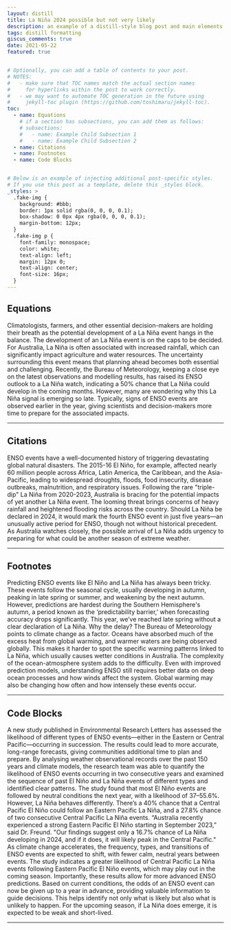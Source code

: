 ```yaml
---
layout: distill
title: La Niña 2024 possible but not very likely
description: an example of a distill-style blog post and main elements
tags: distill formatting
giscus_comments: true
date: 2021-05-22
featured: true


# Optionally, you can add a table of contents to your post.
# NOTES:
#   - make sure that TOC names match the actual section names
#     for hyperlinks within the post to work correctly.
#   - we may want to automate TOC generation in the future using
#     jekyll-toc plugin (https://github.com/toshimaru/jekyll-toc).
toc:
  - name: Equations
    # if a section has subsections, you can add them as follows:
    # subsections:
    #   - name: Example Child Subsection 1
    #   - name: Example Child Subsection 2
  - name: Citations
  - name: Footnotes
  - name: Code Blocks


# Below is an example of injecting additional post-specific styles.
# If you use this post as a template, delete this _styles block.
_styles: >
  .fake-img {
    background: #bbb;
    border: 1px solid rgba(0, 0, 0, 0.1);
    box-shadow: 0 0px 4px rgba(0, 0, 0, 0.1);
    margin-bottom: 12px;
  }
  .fake-img p {
    font-family: monospace;
    color: white;
    text-align: left;
    margin: 12px 0;
    text-align: center;
    font-size: 16px;
  }
---
```


## Equations

Climatologists, farmers, and other essential decision-makers are holding their breath as the potential development of a La Niña event hangs in the balance. The development of an La Niña event is on the caps to be decided. 
For Australia, La Niña is often associated with increased rainfall, which can significantly impact agriculture and water resources. The uncertainty surrounding this event means that planning ahead becomes both essential and challenging.
Recently, the Bureau of Meteorology, keeping a close eye on the latest observations and modelling results, has raised its ENSO outlook to a La Niña watch, indicating a 50% chance that La Niña could develop in the coming months.
However, many are wondering why this La Niña signal is emerging so late. Typically, signs of ENSO events are observed earlier in the year, giving scientists and decision-makers more time to prepare for the associated impacts.

---

## Citations

ENSO events have a well-documented history of triggering devastating global natural disasters. The 2015-16 El Niño, for example, affected nearly 60 million people across Africa, Latin America, the Caribbean, and the Asia-Pacific, leading to widespread droughts, floods, food insecurity, disease outbreaks, malnutrition, and respiratory issues.
Following the rare "triple-dip" La Niña from 2020-2023, Australia is bracing for the potential impacts of yet another La Niña event. The looming threat brings concerns of heavy rainfall and heightened flooding risks across the country.
Should La Niña be declared in 2024, it would mark the fourth ENSO event in just five years—an unusually active period for ENSO, though not without historical precedent. As Australia watches closely, the possible arrival of La Niña adds urgency to preparing for what could be another season of extreme weather.

---

## Footnotes

Predicting ENSO events like El Niño and La Niña has always been tricky. These events follow the seasonal cycle, usually developing in autumn, peaking in late spring or summer, and weakening by the next autumn. However, predictions are hardest during the Southern Hemisphere's autumn, a period known as the ‘predictability barrier,’ when forecasting accuracy drops significantly. 
This year, we’ve reached late spring without a clear declaration of La Niña. Why the delay?
The Bureau of Meteorology points to climate change as a factor. Oceans have absorbed much of the excess heat from global warming, and warmer waters are being observed globally. This makes it harder to spot the specific warming patterns linked to La Niña, which usually causes wetter conditions in Australia.
The complexity of the ocean-atmosphere system adds to the difficulty. Even with improved prediction models, understanding ENSO still requires better data on deep ocean processes and how winds affect the system. Global warming may also be changing how often and how intensely these events occur.

---

## Code Blocks

A new study published in Environmental Research Letters has assessed the likelihood of different types of ENSO events—either in the Eastern or Central Pacific—occurring in succession. The results could lead to more accurate, long-range forecasts, giving communities additional time to plan and prepare.
By analysing weather observational records over the past 150 years and climate models, the research team was able to quantify the likelihood of ENSO events occurring in two consecutive years and examined the sequence of past El Niño and La Niña events of different types and identified clear patterns. 
The study found that most El Niño events are followed by neutral conditions the next year, with a likelihood of 37–55.6%. However, La Niña behaves differently. There’s a 40% chance that a Central Pacific El Niño could follow an Eastern Pacific La Niña, and a 27.8% chance of two consecutive Central Pacific La Niña events.
“Australia recently experienced a strong Eastern Pacific El Niño starting in September 2023,” said Dr. Freund. "Our findings suggest only a 16.7% chance of La Niña developing in 2024, and if it does, it will likely peak in the Central Pacific."
As climate change accelerates, the frequency, types, and transitions of ENSO events are expected to shift, with fewer calm, neutral years between events. The study indicates a greater likelihood of Central Pacific La Niña events following Eastern Pacific El Niño events, which may play out in the coming season.
Importantly, these results allow for more advanced ENSO predictions. Based on current conditions, the odds of an ENSO event can now be given up to a year in advance, providing valuable information to guide decisions. This helps identify not only what is likely but also what is unlikely to happen.
For the upcoming season, if La Niña does emerge, it is expected to be weak and short-lived.

---


